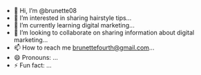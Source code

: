 - 👋 Hi, I’m @brunette08
- 👀 I’m interested in sharing hairstyle tips...
- 🌱 I’m currently learning digital marketing...
- 💞️ I’m looking to collaborate on sharing information about digital marketing...
- 📫 How to reach me brunettefourth@gmail.com...
- 😄 Pronouns: ...
- ⚡ Fun fact: ...

<!---
brunette08/brunette08 is a ✨ special ✨ repository because its `README.md` (this file) appears on your GitHub profile.
You can click the Preview link to take a look at your changes.
--->
